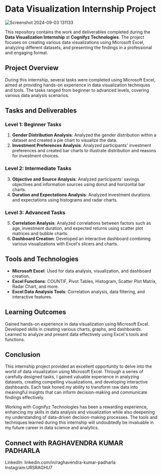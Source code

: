 # Data Visualization Internship Project
![Screenshot 2024-09-03 131133](https://github.com/user-attachments/assets/b8e64933-b1cd-49ca-9446-7134df051060)


This repository contains the work and deliverables completed during the **Data Visualization Internship** at **Cognifyz Technologies**. The project focuses on creating various data visualizations using Microsoft Excel, analyzing different datasets, and presenting the findings in a professional and engaging format.

## Project Overview

During this internship, several tasks were completed using Microsoft Excel, aimed at providing hands-on experience in data visualization techniques and tools. The tasks ranged from beginner to advanced levels, covering various data analysis scenarios.

## Tasks and Deliverables

### Level 1: Beginner Tasks
1. **Gender Distribution Analysis**: Analyzed the gender distribution within a dataset and created a pie chart to visualize the data.
2. **Investment Preferences Analysis**: Analyzed participants' investment preferences and created bar charts to illustrate distribution and reasons for investment choices.

### Level 2: Intermediate Tasks
3. **Objective and Source Analysis**: Analyzed participants' savings objectives and information sources using donut and horizontal bar charts.
4. **Duration and Expectations Analysis**: Analyzed investment durations and expectations using histograms and radar charts.

### Level 3: Advanced Tasks
5. **Correlation Analysis**: Analyzed correlations between factors such as age, investment duration, and expected returns using scatter plot matrices and bubble charts.
6. **Dashboard Creation**: Developed an interactive dashboard combining various visualizations with Excel's slicers and charts.

## Tools and Technologies

- **Microsoft Excel**: Used for data analysis, visualization, and dashboard creation.
- **Excel Functions**: COUNTIF, Pivot Tables, Histogram, Scatter Plot Matrix, Radar Chart, and more.
- **Excel Data Analysis Tools**: Correlation analysis, data filtering, and interactive features.

## Learning Outcomes
Gained hands-on experience in data visualization using Microsoft Excel.
Developed skills in creating various charts, graphs, and dashboards.
Learned to analyze and present data effectively using Excel's tools and functions.

## Conclusion

This internship project provided an excellent opportunity to delve into the world of data visualization using Microsoft Excel. Through a series of carefully designed tasks, I gained valuable experience in analyzing datasets, creating compelling visualizations, and developing interactive dashboards. Each task honed my ability to transform raw data into meaningful insights that can inform decision-making and communicate findings effectively.

Working with Cognifyz Technologies has been a rewarding experience, enhancing my skills in data analysis and visualization while also deepening my understanding of data-driven decision-making processes. The tools and techniques learned during this internship will undoubtedly be invaluable in my future career in data science and analytics.

## Connect with RAGHAVENDRA KUMAR PADHARLA
LinkedIn: linkedin.com/in/raghavendra-kumar-padharla
Instagram:URSRAGHU7
